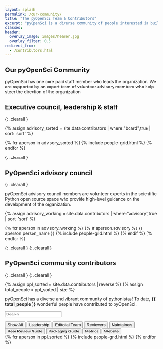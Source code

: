```yaml
---
layout: splash
permalink: /our-community/
title: "The pyOpenSci Team & Contributors"
excerpt: "pyOpenSci is a diverse community of people interested in building a community of practice around scientific software written in Python."
classes:
header:
  overlay_image: images/header.jpg
  overlay_filter: 0.6
redirect_from:
  - /contributors.html
---
```


## Our pyOpenSci Community

pyOpenSci has one core paid staff member who leads the organization. We are supported
by an expert team of volunteer advisory members who help steer the direction of the organization.

## Executive council, leadership & staff

{: .clearall }

{% assign advisory_sorted = site.data.contributors | where:"board",true | sort: 'sort' %}

<div class="grid">
{% for aperson in advisory_sorted %}
  {% include people-grid.html  %}
{% endfor %}
</div>

{: .clearall }

## PyOpenSci advisory council

{: .clearall }

pyOpenSci advisory council members are volunteer experts in the scientific
Python open source space who provide high-level guidance on the development of
the organization.

{% assign advisory_working = site.data.contributors | where:"advisory",true | sort: 'sort' %}

<div class="grid">
{% for aperson in advisory_working %}
  {% if aperson.advisory %}
  {{ aperson.person_name }}
    {% include people-grid.html  %}
 {% endif %}
{% endfor %}
</div>

{: .clearall }
{: .clearall }

## PyOpenSci community contributors

{: .clearall }
{: .clearall }

{% assign ppl_sorted = site.data.contributors | reverse %}
{% assign total_people = ppl_sorted | size %}

pyOpenSci has a diverse and vibrant community of pythonistas! To date,
**{{ total_people }}** wonderful people have contributed to pyOpenSci.

<p><input type="text" id="quicksearch" placeholder="Search" /></p>

<div id="filters" class="button-group">
  <button class="button is-checked" data-filter="*">Show All</button>
  <button class="button" data-filter=".leadership">Leadership</button>
  <button class="button" data-filter=".editor">Editorial Team</button>
  <button class="button" data-filter=".reviewer">Reviewers</button>
  <button class="button" data-filter=".maintainer">Maintainers</button>
  <button class="button" data-filter=".peer-review-guide">Peer Review Guide</button>
  <button class="button" data-filter=".package-guide">Packaging Guide</button>
  <button class="button" data-filter=".metrics-contrib">Metrics</button>
  <button class="button" data-filter=".web-contrib">Website</button>

</div>

<div class="grid-isotope">
 <div class="grid-sizer"></div>
{% for aperson in ppl_sorted %}
  {% include people-grid.html %}
{% endfor %}
</div>
